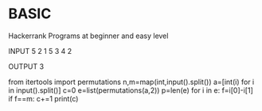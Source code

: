 # BASIC
Hackerrank Programs at beginner and easy level

INPUT 
5 2
1 5 3 4 2

OUTPUT 
3

from itertools import permutations
n,m=map(int,input().split())
a=[int(i) for i in input().split()]
c=0
e=list(permutations(a,2))
p=len(e)
for i in e:
    f=i[0]-i[1]
    if f==m:
        c+=1 
print(c)
    

